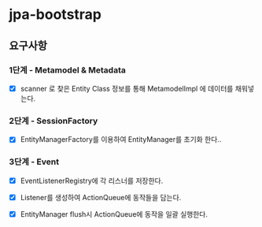 # jpa-bootstrap

## 요구사항
### 1단계 - Metamodel & Metadata
- [X] scanner 로 찾은 Entity Class 정보를 통해 MetamodelImpl 에 데이터를 채워넣는다.

### 2단계 - SessionFactory
- [X] EntityManagerFactory를 이용하여 EntityManager를 초기화 한다..

### 3단계 - Event
- [X] EventListenerRegistry에 각 리스너를 저장한다.
- [X] Listener를 생성하여 ActionQueue에 동작들을 담는다.
- [X] EntityManager flush시 ActionQueue에 동작을 일괄 실행한다.

